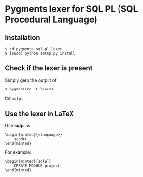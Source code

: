 # Pygments lexer for SQL PL (SQL Procedural Language)

## Installation

    $ cd pygments-sql-pl-lexer
    $ [sudo] python setup.py install

## Check if the lexer is present

Simply grep the output of

    $ pygmentize -L lexers

for `sqlpl`

## Use the lexer in LaTeX

Use **sqlpl** as <language>.

    \begin{minted}{<language>}
        <code>
    \end{minted}

For example:

    \begin{minted}{sqlpl}
        CREATE MODULE project
    \end{minted}
